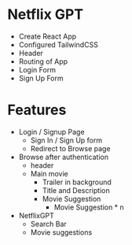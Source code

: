 # Netflix GPT

- Create React App
- Configured TailwindCSS
- Header
- Routing of App
- Login Form
- Sign Up Form


# Features
- Login / Signup Page
    - Sign In / Sign Up form
    - Redirect to Browse page
- Browse after authentication
    - header
    - Main movie
        - Trailer in background
        - Title and Description
        - Movie Suggestion
            - Movie Suggestion * n
- NetflixGPT
    - Search Bar
    - Movie suggestions
